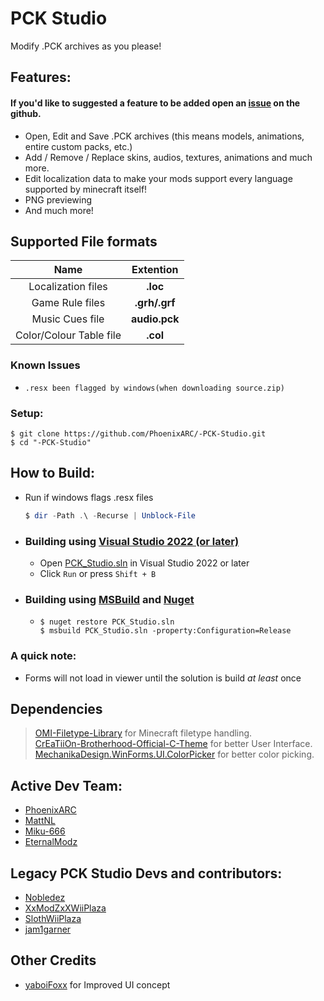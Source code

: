# PCK Studio
Modify .PCK archives as you please!

## Features:
#### If you'd like to suggested a feature to be added open an [issue](https://github.com/PhoenixARC/-PCK-Studio/issues) on the github.
* Open, Edit and Save .PCK archives (this means models, animations, entire custom packs, etc.)
* Add / Remove / Replace skins, audios, textures, animations and much more.
* Edit localization data to make your mods support every language supported by minecraft itself!
* PNG previewing
* And much more!

## Supported File formats

| Name | Extention |
|:-:|:-:|
| Localization files | **.loc** |
| Game Rule files | **.grh/.grf** |
| Music Cues file |**audio.pck** |
| Color/Colour Table file | **.col** |

### Known Issues
 - `.resx been flagged by windows(when downloading source.zip)`

### Setup:
```shell
$ git clone https://github.com/PhoenixARC/-PCK-Studio.git
$ cd "-PCK-Studio"
```

## How to Build:

* Run if windows flags .resx files
    ```powershell
    $ dir -Path .\ -Recurse | Unblock-File
    ```
- ### Building using [Visual Studio 2022 (or later)](https://visualstudio.microsoft.com/downloads)
    * Open [PCK_Studio.sln](./PCK_Studio.sln) in Visual Studio 2022 or later
    * Click `Run` or press `Shift + B`

- ### Building using [MSBuild](https://github.com/dotnet/msbuild/releases) and [Nuget](https://www.nuget.org/downloads)
  * ```shell
    $ nuget restore PCK_Studio.sln
    $ msbuild PCK_Studio.sln -property:Configuration=Release
    ```

### A quick note:

* Forms will not load in viewer until the solution is build _at least_ once

## Dependencies
  > [OMI-Filetype-Library](https://github.com/PhoenixARC/-OMI-Filetype-Library) for Minecraft filetype handling.<br>
  > [CrEaTiiOn-Brotherhood-Official-C-Theme](https://github.com/EternalModz/CrEaTiiOn-Brotherhood-Official-C-Theme) for better User Interface.<br>
  > [MechanikaDesign.WinForms.UI.ColorPicker](https://www.mechanikadesign.com/software/colorpicker-controls-for-windows-forms/) for better color picking.<br>
 

## Active Dev Team:
*  [PhoenixARC](https://github.com/PhoenixARC)
*  [MattNL](https://github.com/MattN-L)
*  [Miku-666](https://github.com/NessieHax)
*  [EternalModz](https://github.com/EternalModz)

## Legacy PCK Studio Devs and contributors:
*  [Nobledez](https://github.com/Nobledez)
*  [XxModZxXWiiPlaza](https://github.com/XxModZxXWiiPlaza)
*  [SlothWiiPlaza](https://github.com/Kashiiera)
*  [jam1garner](https://github.com/jam1garner)

## Other Credits
*  [yaboiFoxx](https://github.com/yaboiFoxx) for Improved UI concept

